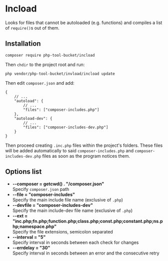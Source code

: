 # Incload

Looks for files that cannot be autoloaded (e.g. functions) and compiles a list of
`require()`s out of them.

## Installation

```
composer require php-tool-bucket/incload
```

Then `chdir` to the project root and run:

```
php vendor/php-tool-bucket/invload/incload update
```

Then edit `composer.json` and add:
```
{
    // ...
    "autoload": {
        // ...
        "files": ["composer-includes.php"]
    },
    "autoload-dev": {
        // ...
        "files": ["composer-includes-dev.php"]
    }
}
```

Then proceed creating `.inc.php` files within the project's folders. These files will be
added automatically to said `composer-includes.php` and `composer-includes-dev.php`
files as soon as the program notices them.

## Options list

- **--composer = getcwd() . "/composer.json"**<br>
  Specify `composer.json` path
- **--file = "composer-includes"**<br>
  Specify the main include file name (exclusive of `.php`)
- **--devfile = "composer-includes-dev"**<br>
  Specify the main include-dev file name (exclusive of `.php`)
- **--ext = "inc.php;fn.php;function.php;class.php;const.php;constant.php;ns.php;namespace.php"**<br>
  Specify the file extensions, semicolon separated 
- **--interval = "5"**<br>
  Specify interval in seconds between each check for changes
- **--errdelay = "30"**<br>
  Specify interval in seconds between an error and the consecutive retry
